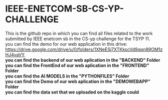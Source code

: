 # IEEE-ENETCOM-SB-CS-YP-CHALLENGE
This is the github repo in which you can find all files related to the work submitted by IEEE enetcom sb in the CS-yp challenge for the TSYP 11.  
you can find the demo for our web application in this drive: https://drive.google.com/drive/u/0/folders/1XNeESj7XTKkscVd9qqn89OM1zHJ4vaVY.  
**you can find the backend of our web aplication in the "BACKEND" Folder**  
**you can find the FrontEnd of our web aplication in the "FRONTEND" Folder**  
**you can find the AI MODELS in the "PYTHONFILES" Folder**  
**you can find the Demo of our web aplication in the "DEMOWEBAPP" Folder**  
**you can find the data set that we uploaded on the kaggle could**  

